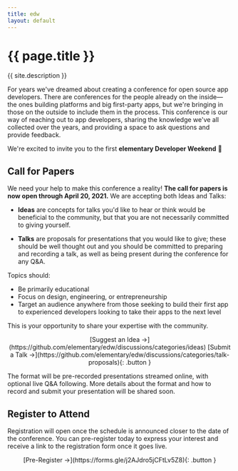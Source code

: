 ```yaml
---
title: edw
layout: default
---
```


# {{ page.title }}

{{ site.description }}

For years we've dreamed about creating a conference for open source app developers. There are conferences for the people already on the inside—the ones building platforms and big first-party apps, but we're bringing in those on the outside to include them in the process. This conference is our way of reaching out to app developers, sharing the knowledge we've all collected over the years, and providing a space to ask questions and provide feedback.

We're excited to invite you to the first **elementary Developer Weekend** 🎉️

## Call for Papers

We need your help to make this conference a reality! **The call for papers is now open through April 20, 2021.** We are accepting both Ideas and Talks:

- **Ideas** are concepts for talks you'd like to hear or think would be beneficial to the community, but that you are not necessarily committed to giving yourself.

- **Talks** are proposals for presentations that you would like to give; these should be well thought out and you should be committed to preparing and recording a talk, as well as being present during the conference for any Q&A.

Topics should:

- Be primarily educational
- Focus on design, engineering, or entrepreneurship
- Target an audience anywhere from those seeking to build their first app to experienced developers looking to take their apps to the next level

This is your opportunity to share your expertise with the community.

<div style="text-align: center" markdown="1">
[Suggest an Idea →](https://github.com/elementary/edw/discussions/categories/ideas)
[Submit a Talk →](https://github.com/elementary/edw/discussions/categories/talk-proposals){: .button }
</div>

The format will be pre-recorded presentations streamed online, with optional live Q&A following. More details about the format and how to record and submit your presentation will be shared soon.

## Register to Attend

Registration will open once the schedule is announced closer to the date of the conference. You can pre-register today to express your interest and receive a link to the registration form once it goes live.

<div style="text-align: center" markdown="1">
[Pre-Register →](https://forms.gle/j2AJdro5jCFtLv5Z8){: .button }
</div>

